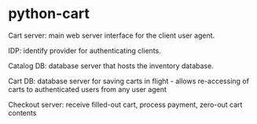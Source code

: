# python-cart

Cart server: main web server interface for the client user agent.

IDP: identify provider for authenticating clients.

Catalog DB: database server that hosts the inventory database.

Cart DB: database server for saving carts in flight - allows re-accessing of carts to authenticated users from any user agent

Checkout server: receive filled-out cart, process payment, zero-out cart contents
